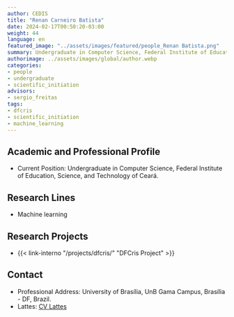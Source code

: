```yaml
---
author: CEDIS
title: "Renan Carneiro Batista"
date: 2024-02-17T00:50:20-03:00
weight: 44
language: en
featured_image: "../assets/images/featured/people_Renan Batista.png"
summary: Undergraduate in Computer Science, Federal Institute of Education, Science, and Technology of Ceará
authorimage: ../assets/images/global/author.webp
categories: 
- people
- undergraduate
- scientific_initiation
advisors:
- sergio_freitas
tags: 
- dfcris
- scientific_initiation
- machine_learning
---
```

## Academic and Professional Profile
- Current Position: Undergraduate in Computer Science, Federal Institute of Education, Science, and Technology of Ceará.

## Research Lines
- Machine learning

## Research Projects
- {{< link-interno "/projects/dfcris/" "DFCris Project" >}}

## Contact
- Professional Address: University of Brasília, UnB Gama Campus, Brasília - DF, Brazil.
- Lattes: [CV Lattes](http://lattes.cnpq.br/0834465625018073)